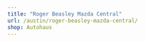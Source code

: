 ```yaml
---
title: "Roger Beasley Mazda Central"
url: /austin/roger-beasley-mazda-central/
shop: Autohaus
---
```

